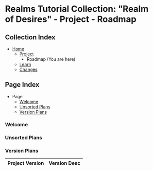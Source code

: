 [Page]:link

[Page Home]:link
[Page Project Home]:link
[Page Learn Home]:link
[Page Changes Home]:link

[Sec Welcome]:link
[Sec Unplaced Changes]:link
[Sec Versioning Plan]:link

[Sec Release P1]:link

[Sec Release EP1]:link

[Sec Release B1]:link

[Sec Release EB1]:link

[Sec Release PV1]:link

[Sec Release T1]:link

[Sec Release ET1]:link

# Realms Tutorial Collection: "Realm of Desires" - Project - Roadmap

## Collection Index

- [Home][Page Home]
	- [Project][Page Project Home]
		- Roadmap (You are here)
	- [Learn][Page Learn Home]
	- [Changes][Page Changes Home]

## Page Index

- Page
	- [Welcome][Sec Welcome]
	- [Unsorted Plans][Sec Unplaced Changes]
	- [Version Plans][Sec Versioning Plan]

### Welcome

### Unsorted Plans

### Version Plans

|Project Version|Version Desc|
|:---|:---|